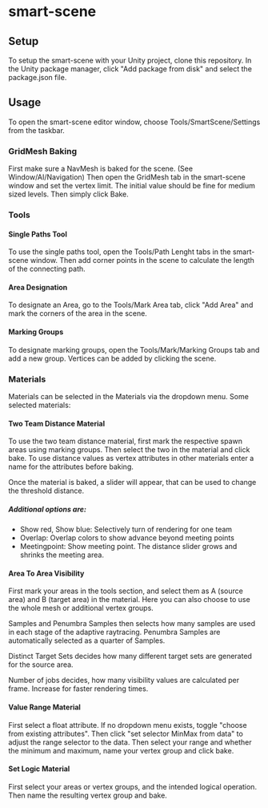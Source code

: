 # smart-scene

## Setup

To setup the smart-scene with your Unity project, clone this repository.
In the Unity package manager, click "Add package from disk" and select the package.json file.

## Usage
To open the smart-scene editor window, choose Tools/SmartScene/Settings from the taskbar.

### GridMesh Baking
First make sure a NavMesh is baked for the scene. (See Window/AI/Navigation)
Then open the GridMesh tab in the smart-scene window and set the vertex limit. 
The initial value should be fine for medium sized levels.
Then simply click Bake.

### Tools
#### Single Paths Tool
To use the single paths tool, open the Tools/Path Lenght tabs in the smart-scene window.
Then add corner points in the scene to calculate the length of the connecting path.

#### Area Designation
To designate an Area, go to the Tools/Mark Area tab, click "Add Area" and mark the corners of the
area in the scene.

#### Marking Groups
To designate marking groups, open the Tools/Mark/Marking Groups tab and add a new group.
Vertices can be added by clicking the scene.

### Materials
Materials can be selected in the Materials via the dropdown menu. Some selected materials:
#### Two Team Distance Material
To use the two team distance material, first mark the respective spawn areas using marking groups.
Then select the two in the material and click bake.
To use distance values as vertex attributes in other materials enter a name for the attributes before baking.

Once the material is baked, a slider will appear, that can be used to change the threshold distance.
##### Additional options are:
* Show red, Show blue: Selectively turn of rendering for one team
* Overlap: Overlap colors to show advance beyond meeting points
* Meetingpoint: Show meeting point. The distance slider grows and shrinks the meeting area.

#### Area To Area Visibility
First mark your areas in the tools section, and select them  as A (source area) and B (target area) in the material. Here you can also choose to use the whole mesh or additional vertex groups.

Samples and Penumbra Samples then selects how many samples are used in each stage of the adaptive raytracing.
Penumbra Samples are automatically selected as a quarter of Samples.

Distinct Target Sets decides how many different target sets are generated for the source area.

Number of jobs decides, how many visibility values are calculated per frame. Increase for faster rendering times.

#### Value Range Material
First select a float attribute. If no dropdown menu exists, toggle "choose from existing attributes".
Then click "set selector MinMax from data" to adjust the range selector to the data. 
Then select your range and whether the minimum and maximum, name your vertex group and click bake.

#### Set Logic Material
First select your areas or vertex groups, and the intended logical operation.
Then name the resulting vertex group and bake.

